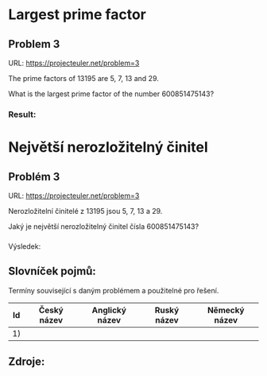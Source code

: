 ﻿# Largest prime factor
## Problem 3


URL: https://projecteuler.net/problem=3



The prime factors of 13195 are 5, 7, 13 and 29.

What is the largest prime factor 
of the number 600851475143?



### Result:



# Největší nerozložitelný činitel
## Problém 3


URL: https://projecteuler.net/problem=3



Nerozložitelní činitelé z 13195 jsou 5, 7, 13 a 29.

Jaký je největší nerozložitelný 
činitel čísla 600851475143?


### 

Výsledek:






## Slovníček pojmů:

Termíny související s daným problémem a použitelné pro řešení.

 

Id | Český název | Anglický název | Ruský název | Německý název 
---|-------------|----------------|-------------|--------------
1) | 



## Zdroje:
